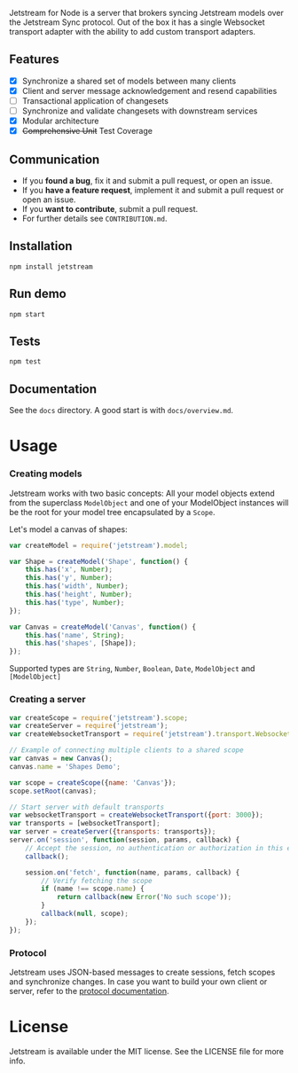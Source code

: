 Jetstream for Node is a server that brokers syncing Jetstream models over the Jetstream Sync protocol. Out of the box it has a single Websocket transport adapter with the ability to add custom transport adapters.

## Features

- [x] Synchronize a shared set of models between many clients
- [x] Client and server message acknowledgement and resend capabilities
- [ ] Transactional application of changesets
- [ ] Synchronize and validate changesets with downstream services
- [x] Modular architecture
- [x] ~~Comprehensive Unit~~ Test Coverage

## Communication

- If you **found a bug**, fix it and submit a pull request, or open an issue.
- If you **have a feature request**, implement it and submit a pull request or open an issue.
- If you **want to contribute**, submit a pull request.
- For further details see `CONTRIBUTION.md`.

## Installation

`npm install jetstream`

## Run demo

`npm start`

## Tests

`npm test`

## Documentation

See the `docs` directory. A good start is with `docs/overview.md`.

# Usage

### Creating models

Jetstream works with two basic concepts: All your model objects extend from the superclass `ModelObject` and one of your ModelObject instances will be the root for your model tree encapsulated by a `Scope`.

Let's model a canvas of shapes:

```js
var createModel = require('jetstream').model;

var Shape = createModel('Shape', function() {
    this.has('x', Number);
    this.has('y', Number);
    this.has('width', Number);
    this.has('height', Number);
    this.has('type', Number);
});

var Canvas = createModel('Canvas', function() {
    this.has('name', String);
    this.has('shapes', [Shape]);
});
```

Supported types are `String`, `Number`, `Boolean`, `Date`, `ModelObject` and `[ModelObject]`

### Creating a server

```js
var createScope = require('jetstream').scope;
var createServer = require('jetstream');
var createWebsocketTransport = require('jetstream').transport.WebsocketTransport.configure;

// Example of connecting multiple clients to a shared scope
var canvas = new Canvas();
canvas.name = 'Shapes Demo';

var scope = createScope({name: 'Canvas'});
scope.setRoot(canvas);

// Start server with default transports
var websocketTransport = createWebsocketTransport({port: 3000});
var transports = [websocketTransport];
var server = createServer({transports: transports});
server.on('session', function(session, params, callback) {
    // Accept the session, no authentication or authorization in this example
    callback();

    session.on('fetch', function(name, params, callback) {
        // Verify fetching the scope 
        if (name !== scope.name) {
            return callback(new Error('No such scope'));
        }
        callback(null, scope);
    });
});

```
### Protocol

Jetstream uses JSON-based messages to create sessions, fetch scopes and synchronize changes. In case you want to build your own client or server, refer to the [protocol documentation](https://github.com/uber/jetstream/wiki/Protocol).

# License

Jetstream is available under the MIT license. See the LICENSE file for more info.
